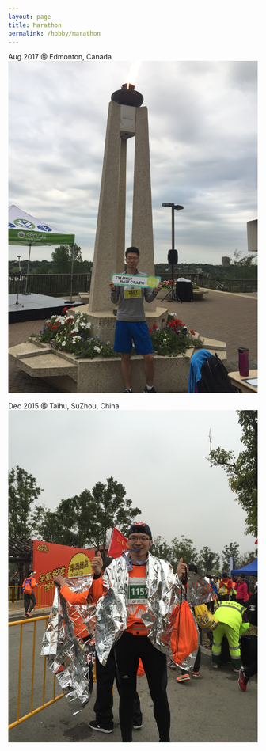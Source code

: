 ```yaml
---
layout: page
title: Marathon 
permalink: /hobby/marathon
---
```


Aug 2017 @ Edmonton, Canada
<img src="/assets/img/marathon_edmonton.jpg">

Dec 2015 @ Taihu, SuZhou, China
<img src="/assets/img/marathon_taihu.jpg">